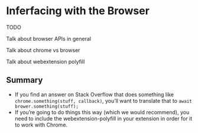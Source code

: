 # Inferfacing with the Browser

TODO

Talk about browser APIs in general

Talk about chrome vs browser

Talk about webextension polyfill

## Summary

* If you find an answer on Stack Overflow that does something like `chrome.something(stuff, callback)`, you’ll want to translate that to `await brower.something(stuff);`
* If you’re going to do things this way \(which we would recommend\), you need to include the webextension-polyfill in your extension in order for it to work with Chrome.
